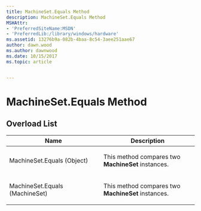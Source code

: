 ```yaml
---
title: MachineSet.Equals Method
description: MachineSet.Equals Method
MSHAttr:
- 'PreferredSiteName:MSDN'
- 'PreferredLib:/library/windows/hardware'
ms.assetid: 13276b9a-082b-4baa-8c54-3aee251aae67
author: dawn.wood
ms.author: dawnwood
ms.date: 10/15/2017
ms.topic: article


---
```


# MachineSet.Equals Method


## <span id="Overload_List"></span><span id="overload_list"></span><span id="OVERLOAD_LIST"></span>Overload List


<table>
<colgroup>
<col width="50%" />
<col width="50%" />
</colgroup>
<thead>
<tr class="header">
<th>Name</th>
<th>Description</th>
</tr>
</thead>
<tbody>
<tr class="odd">
<td><p>MachineSet.Equals (Object)</p></td>
<td><p>This method compares two <strong>MachineSet</strong> instances.</p></td>
</tr>
<tr class="even">
<td><p>MachineSet.Equals (MachineSet)</p></td>
<td><p>This method compares two <strong>MachineSet</strong> instances.</p></td>
</tr>
</tbody>
</table>

 

 

 







